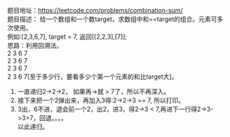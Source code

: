 题目地址：https://leetcode.com/problems/combination-sum/  
题目描述： 给一个数组和一个数target，求数组中和==target的组合。元素可多次使用。  
例如:[2,3,6,7], target = 7, 返回[[2,2,3],[7]];  
思路：利用回溯法。  
2 3 6 7  
2 3 6 7  
2 3 6 7  
2 3 6 7[至于多少行，要看多少个第一个元素的和比target大]。  

1. 一直递归2->2->2， 如果再->就 > 7了，所以不再深入。  
2. 接下来把一个2弹出来，再加入3得:2->2->3 == 7, 所以打印。  
3. 3出，6不进，退会前一个2，出2，进3，得2->3 < 7,再进下一行得2->3->3>7，回退。。。。  
以此递归。  
